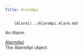 ```yaml
---
Title: AlarmApi
---
```

        [Alarm](../AlarmApi.Alarm.md)  
An Alarm.

[AlarmApi](../AlarmApi.AlarmApi.md)  
The AlarmApi object

